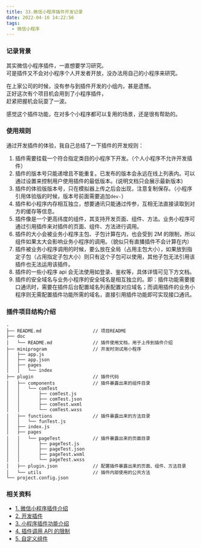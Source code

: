 ```yaml
---
title: 33.微信小程序插件开发记录
date: 2022-04-16 14:22:56
tags:
  - 微信小程序
---
```


### 记录背景

其实微信小程序插件，一直想要学习研究。  
可是插件又不会对小程序个人开发者开放，没办法用自己的小程序来研究。

在上家公司的时候，没有参与到插件开发的小组内，甚是遗憾。  
正好这次有个项目机会用到了小程序插件，  
赶紧把握机会玩耍了一波。

感觉这个插件功能，在对多个小程序都可以复用的场景，还是很有帮助的。

<!-- more -->

### 使用规则

通过开发插件的体验，我自己总结了一下插件的开发规则：

1. 插件需要挂载一个符合指定类目的小程序下开发。（个人小程序不允许开发插件）
2. 插件的版本号只能递增且不能重复。已发布的版本会永远在线上列表内。可以通过设置来控制用户使用插件的最低版本。(说明文档只会展示最新版本)
3. 插件的体验版版本号，只在模拟器上传之后会出现，注意复制保存。（小程序引用体验版的时候，版本号前面需要追加`dev-`）
4. 插件和小程序内存相互独立，想要通讯只能通过传参，互相无法直接读取到对方的缓存等信息。
5. 插件像是一个更高纬度的组件，其支持开发页面、组件、方法。业务小程序可通过引用插件来对插件的页面、组件、方法进行调用。
6. 插件的大小会被业务小程序主包、子包计算在内，也会受到 2M 的限制，所以组件如果太大会影响业务小程序的调用。（貌似只有直播插件不会计算在内）
7. 插件被业务小程序调用的时候，要么放在全局（占用主包大小），如果放到指定子包（占用指定子包大小）则只有这个子包可以使用，其他子包无法引用该插件也无法运用该插件。
8. 插件的一些小程序 api 会无法使用如登录、鉴权等，具体详情可见下方文档。
9. 插件的安全域名与业务小程序的安全域名是相互独立的。即：插件功能需要接口通讯时，需要在插件后台配置域名列表配置对应域名；而调用插件的业务小程序则无需配置插件功能所需的域名，直接引用插件功能即可实现接口通讯。

### 插件项目结构介绍

```
.
├── README.md                   // 项目README
├── doc
│   └── README.md               // 插件使用文档，用于上传到插件介绍
├── miniprogram                 // 开发时测试用小程序
│   ├── app.js
│   ├── app.json
│   ├── pages
│   │   └── index
├── plugin                      // 插件代码
│   ├── components              // 插件暴露出来的组件目录
│   │   └── comTest
│   │       ├── comTest.js
│   │       ├── comTest.json
│   │       ├── comTest.wxml
│   │       └── comTest.wxss
│   ├── functions               // 插件暴露出来的方法目录
│   │   └── funTest.js
│   ├── index.js
│   ├── pages
│   │   └── pageTest            // 插件暴露出来的页面目录
│   │       ├── pageTest.js
│   │       ├── pageTest.json
│   │       ├── pageTest.wxml
│   │       └── pageTest.wxss
│   ├── plugin.json             // 配置插件暴露出来的页面、组件、方法目录
│   └── utils                   // 插件内部使用的公共方法
└── project.config.json
```

### 相关资料

- [1. 微信小程序插件介绍](https://developers.weixin.qq.com/miniprogram/dev/framework/plugin/)
- [2. 开发插件](https://developers.weixin.qq.com/miniprogram/dev/framework/plugin/development.html)
- [3. 小程序插件功能介绍](https://developers.weixin.qq.com/miniprogram/introduction/plugin.html)
- [4. 插件调用 API 的限制](https://developers.weixin.qq.com/miniprogram/dev/framework/plugin/api-limit.html)
- [5. 自定义组件](https://developers.weixin.qq.com/miniprogram/dev/framework/custom-component/)

